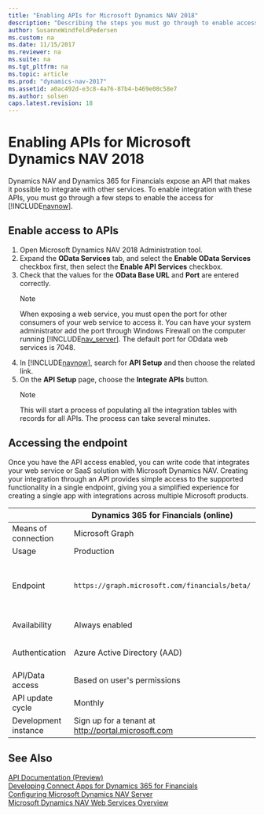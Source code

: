 ```yaml
---
title: "Enabling APIs for Microsoft Dynamics NAV 2018"
description: "Describing the steps you must go through to enable access to the APIs."
author: SusanneWindfeldPedersen
ms.custom: na
ms.date: 11/15/2017
ms.reviewer: na
ms.suite: na
ms.tgt_pltfrm: na
ms.topic: article
ms.prod: "dynamics-nav-2017"
ms.assetid: a0ac492d-e3c8-4a76-87b4-b469e08c58e7
ms.author: solsen
caps.latest.revision: 18
---
```


# Enabling APIs for Microsoft Dynamics NAV 2018
Dynamics NAV and Dynamics 365 for Financials expose an API that makes it possible to integrate with other services. To enable integration with these APIs, you must go through a few steps to enable the access for [!INCLUDE[navnow](includes/navnow_md.md)].

## Enable access to APIs

1. Open Microsoft Dynamics NAV 2018 Administration tool. 
2. Expand the **OData Services** tab, and select the **Enable OData Services** checkbox first, then select the **Enable API Services** checkbox.
3. Check that the values for the **OData Base URL** and **Port** are entered correctly.  
    > [!NOTE]  
    >  When exposing a web service, you must open the port for other consumers of your web service to access it. You can have your system administrator add the port through Windows Firewall on the computer running [!INCLUDE[nav_server](includes/nav_server_md.md)]. The default port for ODdata web services is 7048.
4. In [!INCLUDE[navnow](includes/navnow_md.md)], search for **API Setup** and then choose the related link.
5. On the **API Setup** page, choose the **Integrate APIs** button.  
    > [!NOTE] 
    > This will start a process of populating all the integration tables with records for all APIs. The process can take several minutes.

## Accessing the endpoint
Once you have the API access enabled, you can write code that integrates your web service or SaaS solution with Microsoft Dynamics NAV. Creating your integration through an API provides simple access to the supported functionality in a single endpoint, giving you a simplified experience for creating a single app with integrations across multiple Microsoft products. 

||Dynamics 365 for Financials (online)|||Microsoft Dynamics NAV 2018 (on-prem)|
|--|--|--|--|--|
|Means of connection|Microsoft Graph|Common endpoint service|Direct tenant|Direct installation|
|Usage|Production|Production|Rapid development and testing only|Production|
|Endpoint|`https://graph.microsoft.com/financials/beta/`| `https://api.financials.dynamics.com`|`https://<tenant url>:7048/MS/api/<API version>/`<br>  Example: `https://contoso.com:7048/api/beta`|OData base URL in installation: <br> `https://<base URL>:<port>/v1.0/api/<API version>/` <br> Example: `https://nav.contoso.com:7048/v1.0/api/beta/` <br> Must be exposed through a firewall.|
|Availability|Always enabled|Always enabled|Always enabled|Disabled by default.<br> Must be enabled by the administrator.|
|Authentication|Azure Active Directory (AAD)|Azure Active Directory (AAD)|Basic authentication. Username and web service access key as password.|Basic authentication.<br> Username and web service access key as password.|
|API/Data access|Based on user's permissions|Based on user's permissions|Based on user's permissions|Based on user's permissions|
|API update cycle|Monthly|Monthly|Monthly|Hotfixes installed by partner|
|Development instance|Sign up for a tenant at http://portal.microsoft.com|Sign up for a tenant at http://portal.microsoft.com|Sign up for a tenant at http://portal.microsoft.com|Get Docker instance|

## See Also
[API Documentation (Preview)](fin-graph/index.md)  
[Developing Connect Apps for Dynamics 365 for Financials](developer/devenv-develop-connect-apps-for-fin.md)  
[Configuring Microsoft Dynamics NAV Server](configuring-microsoft-dynamics-nav-server.md)  
[Microsoft Dynamics NAV Web Services Overview](microsoft-dynamics-nav-web-services-overview.md)  